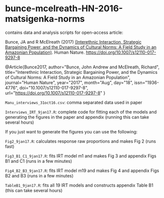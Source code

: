 # bunce-mcelreath-HN-2016-matsigenka-norms
contains data and analysis scripts for open-access article:

Bunce, JA and R McElreath (2017) [(Interethnic Interaction, Strategic Bargaining Power, and the Dynamics of Cultural Norms: A Field Study in an Amazonian Population)](https://link.springer.com/article/10.1007/s12110-017-9297-8). Human Nature. https://doi.org/10.1007/s12110-017-9297-8


@Article{Bunce2017,
author="Bunce, John Andrew
and McElreath, Richard",
title="Interethnic Interaction, Strategic Bargaining Power, and the Dynamics of Cultural Norms: A Field Study in an Amazonian Population",
journal="Human Nature",
year="2017",
month="Aug",
day="18",
issn="1936-4776",
doi="10.1007/s12110-017-9297-8",
url="https://doi.org/10.1007/s12110-017-9297-8"
}


``Manu_interviews_31oct16.csv``: comma separated data used in paper

``Interviews_IRT_9jan17.R``: complete code for fitting each of the models and generating the figures in the paper and appendix (running this can take several hours)


If you just want to generate the figures you can use the following:

``Fig2_9jan17.R``: calculates response raw proportions and makes Fig 2 (runs fast)

``Fig3_B1_C1_9jan17.R``: fits IRT model m1 and makes Fig 3 and appendix Figs B1 and C1 (runs in a few minutes)

``Fig4_B2_B3_9jan17.R``: fits IRT model m19 and makes Fig 4 and appendix Figs B2 and B3 (runs in a few minutes)

``TableB1_9jan17.R``: fits all 19 IRT models and constructs appendix Table B1 (this can take several hours)
